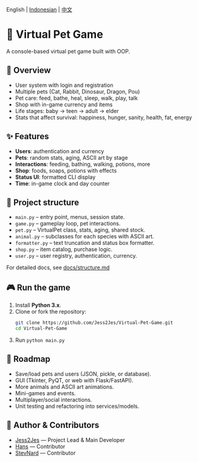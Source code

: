 English | [Indonesian](READMEID.md) | [中文](READMECN.md)
# 🐾 Virtual Pet Game

A console-based virtual pet game built with OOP.  

## 📖 Overview
- User system with login and registration  
- Multiple pets (Cat, Rabbit, Dinosaur, Dragon, Pou)  
- Pet care: feed, bathe, heal, sleep, walk, play, talk  
- Shop with in-game currency and items  
- Life stages: baby → teen → adult → elder  
- Stats that affect survival: happiness, hunger, sanity, health, fat, energy  

## ✨ Features
- **Users**: authentication and currency  
- **Pets**: random stats, aging, ASCII art by stage  
- **Interactions**: feeding, bathing, walking, potions, more  
- **Shop**: foods, soaps, potions with effects  
- **Status UI**: formatted CLI display  
- **Time**: in-game clock and day counter  

## 📂 Project structure
- `main.py` – entry point, menus, session state.  
- `game.py` – gameplay loop, pet interactions.  
- `pet.py` – VirtualPet class, stats, aging, shared stock.  
- `animal.py` – subclasses for each species with ASCII art.  
- `formatter.py` – text truncation and status box formatter.  
- `shop.py` – item catalog, purchase logic.  
- `user.py` – user registry, authentication, currency.  

For detailed docs, see [docs/structure.md](docs/structure.md)

## 🎮 Run the game

1. Install **Python 3.x**.  
2. Clone or fork the repository:  
   ```bash
   git clone https://github.com/Jess2Jes/Virtual-Pet-Game.git
   cd Virtual-Pet-Game
3. Run `python main.py`


## 🚀 Roadmap

- Save/load pets and users (JSON, pickle, or database).
- GUI (Tkinter, PyQT, or web with Flask/FastAPI).
- More animals and ASCII art animations.
- Mini-games and events.
- Multiplayer/social interactions.
- Unit testing and refactoring into services/models.

## 👥 Author & Contributors

- [Jess2Jes](https://github.com/Jess2Jes) — Project Lead & Main Developer  
- [Hans](https://github.com/Dendroculus) — Contributor  
- [StevNard](https://github.com/StevNard) — Contributor  


